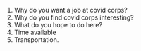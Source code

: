 1. Why do you want a job at covid corps?
2. Why do you find covid corps interesting?
3. What do you hope to do here?
4. Time available
5. Transportation.